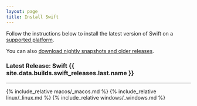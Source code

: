 ```yaml
---
layout: page
title: Install Swift
---
```


Follow the instructions below to install the latest version of Swift on a [supported platform](/platform-support).

You can also [download nightly snapshots and older releases](/download).

### Latest Release: Swift {{ site.data.builds.swift_releases.last.name }}

<hr>

{% include_relative macos/_macos.md %}
{% include_relative linux/_linux.md %}
{% include_relative windows/_windows.md %}
